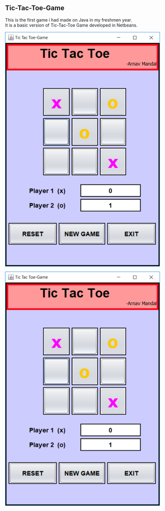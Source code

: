 ## Tic-Tac-Toe-Game<br /> 


This is the first game i had made on Java in my freshmen year.<br /> 
It is a basic version of Tic-Tac-Toe Game developed in Netbeans.<br /> 

![screenshot1](https://github.com/arnav-mandal1234/Tic-Tac-Toe-Game/blob/master/Screenshot1.PNG)<br /> 

![screenshot1](https://github.com/arnav-mandal1234/Tic-Tac-Toe-Game/blob/master/Screenshot1.PNG)
